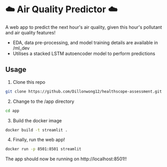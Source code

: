 # :cloud: Air Quality Predictor :cloud:
A web app to predict the next hour's air quality, given this hour's pollutant and air quality features!

- EDA, data pre-processing, and model training details are available in /ml_dev
- Utilises a stacked LSTM autoencoder model to perform predictions
  
## Usage
1. Clone this repo
```bash
git clone https://github.com/Dillonwong12/healthscope-assessment.git
```

2. Change to the /app directory
```bash
cd app
```

3. Build the docker image
```bash
docker build -t streamlit .
```

4. Finally, run the web app!
```bash
docker run -p 8501:8501 streamlit
```

The app should now be running on http://localhost:8501!!
